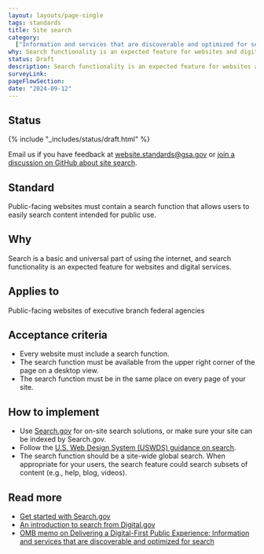 ```yaml
---
layout: layouts/page-single
tags: standards
title: Site search
category:
  ["Information and services that are discoverable and optimized for search"]
why: Search functionality is an expected feature for websites and digital services.
status: Draft
description: Search functionality is an expected feature for websites and digital services. Learn how to add a search capability to your federal government site.
surveyLink: 
pageFlowSection:
date: "2024-09-12"
---
```


## Status

{% include "_includes/status/draft.html" %}

Email us if you have feedback at website.standards@gsa.gov or [join a discussion on GitHub about site search](https://github.com/GSA-TTS/federal-website-standards/discussions/233).

## Standard

Public-facing websites must contain a search function that allows users to easily search content intended for public use. 

## Why

Search is a basic and universal part of using the internet, and search functionality is an expected feature for websites and digital services. 

## Applies to

Public-facing websites of executive branch federal agencies

## Acceptance criteria

- Every website must include a search function.
- The search function must be available from the upper right corner of the page on a desktop view.
- The search function must be in the same place on every page of your site.

## How to implement

- Use [Search.gov](http://Search.gov) for on-site search solutions, or make sure your site can be indexed by Search.gov.
- Follow the [U.S. Web Design System (USWDS) guidance on search](https://designsystem.digital.gov/components/search/).
- The search function should be a site-wide global search. When appropriate for your users, the search feature could search subsets of content (e.g., help, blog, videos).


## Read more

- [Get started with Search.gov](https://search.gov/get-started/)
- [An introduction to search from Digital.gov](https://digital.gov/resources/an-introduction-to-search/)
- [OMB memo on Delivering a Digital-First Public Experience: Information and services that are discoverable and optimized for search](https://www.whitehouse.gov/omb/management/ofcio/delivering-a-digital-first-public-experience/#IIIA:~:text=4.%20Information%20and%20Services%20That%20Are%20Discoverable%20and%20Optimized%20for%20Search) 
